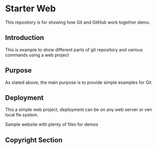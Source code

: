 # Starter Web 

This repository is for showing how Git and GitHub work together demo. 

## Introduction
This is example to show different parts of git repository and various commands using a web project

## Purpose
As stated above, the main purpose is to provide simple examples for Git

## Deployment
This a simple web project, deployment can be on any web server or ven local fle system.

Sample website with plenty of files for demos

## Copyright Section